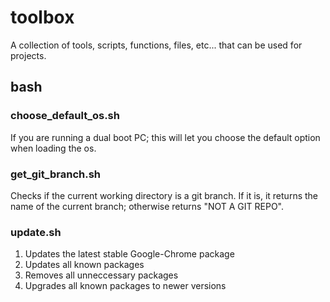 
# toolbox

A collection of tools, scripts, functions, files, etc... that can be used for projects.

## bash

### choose_default_os.sh

If you are running a dual boot PC; this will let you choose the default option when loading the os.

### get_git_branch.sh

Checks if the current working directory is a git branch. If it is, it returns the name of the current branch; otherwise returns "NOT A GIT REPO".

### update.sh

1) Updates the latest stable Google-Chrome package
1) Updates all known packages
1) Removes all unneccessary packages
1) Upgrades all known packages to newer versions
